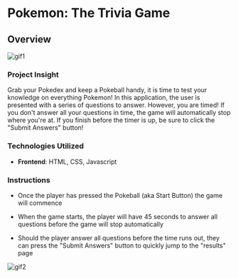 # Pokemon: The Trivia Game

## Overview

![gif1](https://media.giphy.com/media/3oEduV4SOS9mmmIOkw/giphy.gif)

### Project Insight

   Grab your Pokedex and keep a Pokeball handy, it is time to test your knowledge on everything Pokemon! In this application, the user is presented with a series of questions to answer. However, you are timed! If you don't answer all your questions in time, the game will automatically stop where you're at. If you finish before the timer is up, be sure to click the "Submit Answers" button!

### Technologies Utilized

* **Frontend**: HTML, CSS, Javascript

### Instructions

* Once the player has pressed the Pokeball (aka Start Button) the game will commence

* When the game starts, the player will have 45 seconds to answer all questions before the game will stop automatically

* Should the player answer all questions before the time runs out, they can press the "Submit Answers" button to quickly jump to the "results" page

![gif2](https://media.giphy.com/media/mqWZoUiub0cyA/giphy.gif)
